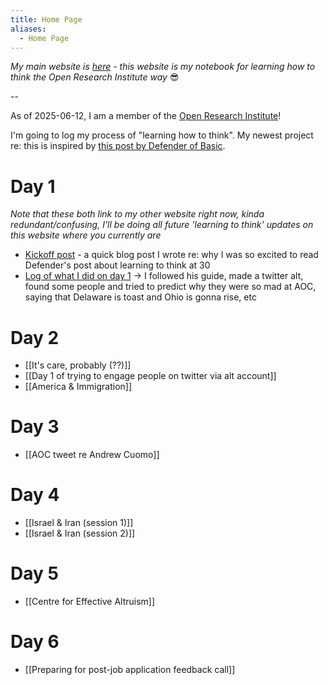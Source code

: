 ```yaml
---
title: Home Page
aliases:
  - Home Page
---
```

*My main website is [here](https://www.alexislearning.me/) - this website is my notebook for learning how to think the Open Research Institute way* 😎

--

As of 2025-06-12, I am a member of the [Open Research Institute](https://defenderofthebasic.substack.com/p/how-do-we-bootstrap-the-open-research?utm_source=profile&utm_medium=reader2)!

I'm going to log my process of "learning how to think". My newest project re: this is inspired by [this post by Defender of Basic](https://defenderofthebasic.substack.com/p/geoffrey-hinton-on-developing-your). 

# Day 1
*Note that these both link to my other website right now, kinda redundant/confusing, I'll be doing all future 'learning to think' updates on this website where you currently are*

- [Kickoff post](https://www.alexislearning.me/learning-how-to-think/) - a quick blog post I wrote re: why I was so excited to read Defender's post about learning to think at 30
- [Log of what I did on day 1](https://www.alexislearning.me/learning/2025-06-11-learning-to-think-day-1/) → I followed his guide, made a twitter alt, found some people and tried to predict why they were so mad at AOC, saying that Delaware is toast and Ohio is gonna rise, etc
# Day 2
- [[It's care, probably (??)]]
- [[Day 1 of trying to engage people on twitter via alt account]]
- [[America & Immigration]]
# Day 3
- [[AOC tweet re Andrew Cuomo]]
# Day 4
- [[Israel & Iran (session 1)]]
- [[Israel & Iran (session 2)]]
# Day 5
- [[Centre for Effective Altruism]]
# Day 6
- [[Preparing for post-job application feedback call]]